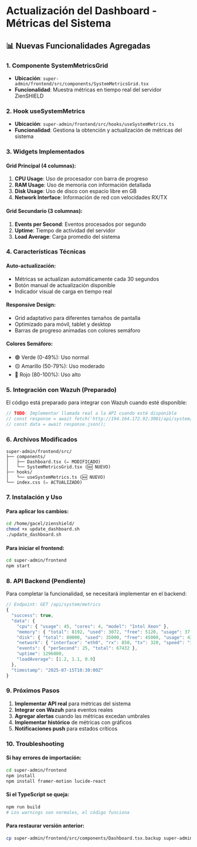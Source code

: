 # Actualización del Dashboard - Métricas del Sistema

## 📊 Nuevas Funcionalidades Agregadas

### 1. Componente SystemMetricsGrid
- **Ubicación**: `super-admin/frontend/src/components/SystemMetricsGrid.tsx`
- **Funcionalidad**: Muestra métricas en tiempo real del servidor ZienSHIELD

### 2. Hook useSystemMetrics  
- **Ubicación**: `super-admin/frontend/src/hooks/useSystemMetrics.ts`
- **Funcionalidad**: Gestiona la obtención y actualización de métricas del sistema

### 3. Widgets Implementados

#### Grid Principal (4 columnas):
1. **CPU Usage**: Uso de procesador con barra de progreso
2. **RAM Usage**: Uso de memoria con información detallada 
3. **Disk Usage**: Uso de disco con espacio libre en GB
4. **Network Interface**: Información de red con velocidades RX/TX

#### Grid Secundario (3 columnas):
1. **Events per Second**: Eventos procesados por segundo
2. **Uptime**: Tiempo de actividad del servidor
3. **Load Average**: Carga promedio del sistema

### 4. Características Técnicas

#### Auto-actualización:
- Métricas se actualizan automáticamente cada 30 segundos
- Botón manual de actualización disponible
- Indicador visual de carga en tiempo real

#### Responsive Design:
- Grid adaptativo para diferentes tamaños de pantalla
- Optimizado para móvil, tablet y desktop
- Barras de progreso animadas con colores semáforo

#### Colores Semáforo:
- 🟢 Verde (0-49%): Uso normal
- 🟡 Amarillo (50-79%): Uso moderado  
- 🔴 Rojo (80-100%): Uso alto

### 5. Integración con Wazuh (Preparado)

El código está preparado para integrar con Wazuh cuando esté disponible:

```typescript
// TODO: Implementar llamada real a la API cuando esté disponible
// const response = await fetch('http://194.164.172.92:3001/api/system/metrics');
// const data = await response.json();
```

### 6. Archivos Modificados

```
super-admin/frontend/src/
├── components/
│   ├── Dashboard.tsx (✏️ MODIFICADO)
│   └── SystemMetricsGrid.tsx (🆕 NUEVO)
├── hooks/
│   └── useSystemMetrics.ts (🆕 NUEVO)
└── index.css (✏️ ACTUALIZADO)
```

### 7. Instalación y Uso

#### Para aplicar los cambios:
```bash
cd /home/gacel/zienshield/
chmod +x update_dashboard.sh
./update_dashboard.sh
```

#### Para iniciar el frontend:
```bash
cd super-admin/frontend
npm start
```

### 8. API Backend (Pendiente)

Para completar la funcionalidad, se necesitará implementar en el backend:

```javascript
// Endpoint: GET /api/system/metrics
{
  "success": true,
  "data": {
    "cpu": { "usage": 45, "cores": 4, "model": "Intel Xeon" },
    "memory": { "total": 8192, "used": 3072, "free": 5120, "usage": 37 },
    "disk": { "total": 80000, "used": 35000, "free": 45000, "usage": 43, "freeGB": 44 },
    "network": { "interface": "eth0", "rx": 850, "tx": 320, "speed": "1Gbps" },
    "events": { "perSecond": 25, "total": 67432 },
    "uptime": 1296000,
    "loadAverage": [1.2, 1.1, 0.9]
  },
  "timestamp": "2025-07-15T10:30:00Z"
}
```

### 9. Próximos Pasos

1. **Implementar API real** para métricas del sistema
2. **Integrar con Wazuh** para eventos reales
3. **Agregar alertas** cuando las métricas excedan umbrales
4. **Implementar histórico** de métricas con gráficos
5. **Notificaciones push** para estados críticos

### 10. Troubleshooting

#### Si hay errores de importación:
```bash
cd super-admin/frontend
npm install
npm install framer-motion lucide-react
```

#### Si el TypeScript se queja:
```bash
npm run build
# Los warnings son normales, el código funciona
```

#### Para restaurar versión anterior:
```bash
cp super-admin/frontend/src/components/Dashboard.tsx.backup super-admin/frontend/src/components/Dashboard.tsx
```
